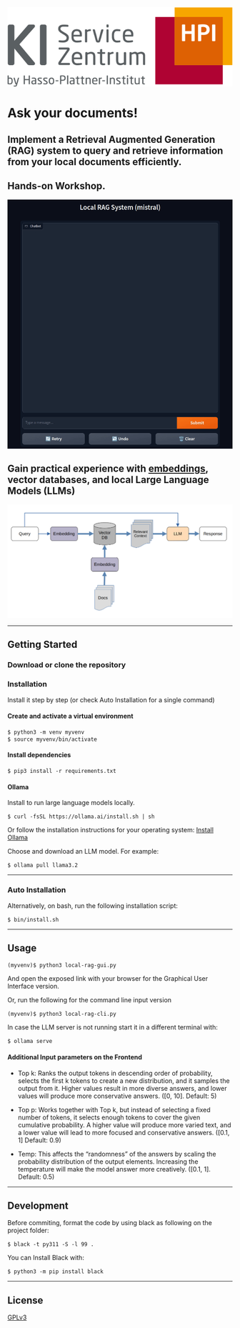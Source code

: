 [![logo.png](images/logo.png)](https://hpi.de/en/research/hpi-data-center/ai-service-center/)

# 

# Ask your documents!

## Implement a Retrieval Augmented Generation (RAG) system to query and retrieve information from your local documents efficiently.

## Hands-on Workshop.

![Local RAG](images/ragshow.gif)

## Gain practical experience with [embeddings](https://github.com/aihpi/kisz-nlp-embeddings), vector databases, and local Large Language Models (LLMs)

![Flowchart](images/ragflowchart.png)

---

## Getting Started

### Download or clone the repository

### Installation

Install it step by step
(or check Auto Installation for a single command)

#### Create and activate a virtual environment

```shell
$ python3 -m venv myvenv
$ source myvenv/bin/activate
```

#### Install dependencies

```shell
$ pip3 install -r requirements.txt
```

#### Ollama

Install to run large language models locally.

```shell
$ curl -fsSL https://ollama.ai/install.sh | sh
```

Or follow the installation instructions for your operating system: [Install Ollama](https://ollama.com/download)

Choose and download an LLM model. For example:

```shell
$ ollama pull llama3.2
```
---

### Auto Installation

Alternatively, on bash, run the following installation script:

```shell
$ bin/install.sh
```

---

## Usage

```shell
(myvenv)$ python3 local-rag-gui.py
```

And open the exposed link with your browser for the Graphical User Interface version.

Or, run the following for the command line input version

```shell
(myvenv)$ python3 local-rag-cli.py
```

In case the LLM server is not running start it in a different terminal with:

```shell
$ ollama serve
```

#### Additional Input parameters on the Frontend

- Top k: Ranks the output tokens in descending order of probability, selects the first k tokens to create a new distribution, and it samples the output from it. Higher values result in more diverse answers, and lower values will produce more conservative answers. ([0, 10]. Default: 5)

- Top p: Works together with Top k, but instead of selecting a fixed number of tokens, it selects enough tokens to cover the given cumulative probability. A higher value will produce more varied text, and a lower value will lead to more focused and conservative answers. ([0.1, 1] Default: 0.9)

- Temp: This affects the “randomness” of the answers  by scaling the probability distribution of the output elements. Increasing the temperature will make the model answer more creatively. ([0.1, 1]. Default: 0.5)

---

## Development

Before commiting, format the code by using black as following on the project folder:

```shell
$ black -t py311 -S -l 99 .
```

You can Install Black with:

```shell
$ python3 -m pip install black
```

---

## License

[GPLv3](./LICENSE)
